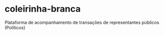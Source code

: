 # coleirinha-branca
Plataforma de acompanhamento de transações de representantes públicos (Políticos)
